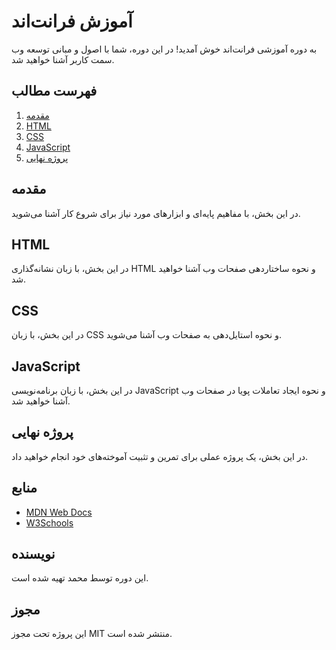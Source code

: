 # آموزش فرانت‌اند

به دوره آموزشی فرانت‌اند خوش آمدید! در این دوره، شما با اصول و مبانی توسعه وب سمت کاربر آشنا خواهید شد.

## فهرست مطالب

1. [مقدمه](#مقدمه)
2. [HTML](#HTML)
3. [CSS](#CSS)
4. [JavaScript](#JavaScript)
5. [پروژه نهایی](#پروژه-نهایی)

## مقدمه

در این بخش، با مفاهیم پایه‌ای و ابزارهای مورد نیاز برای شروع کار آشنا می‌شوید.

## HTML

در این بخش، با زبان نشانه‌گذاری HTML و نحوه ساختاردهی صفحات وب آشنا خواهید شد.

## CSS

در این بخش، با زبان CSS و نحوه استایل‌دهی به صفحات وب آشنا می‌شوید.

## JavaScript

در این بخش، با زبان برنامه‌نویسی JavaScript و نحوه ایجاد تعاملات پویا در صفحات وب آشنا خواهید شد.

## پروژه نهایی

در این بخش، یک پروژه عملی برای تمرین و تثبیت آموخته‌های خود انجام خواهید داد.

## منابع

- [MDN Web Docs](https://developer.mozilla.org/)
- [W3Schools](https://www.w3schools.com/)

## نویسنده

این دوره توسط محمد تهیه شده است.

## مجوز

این پروژه تحت مجوز MIT منتشر شده است.
